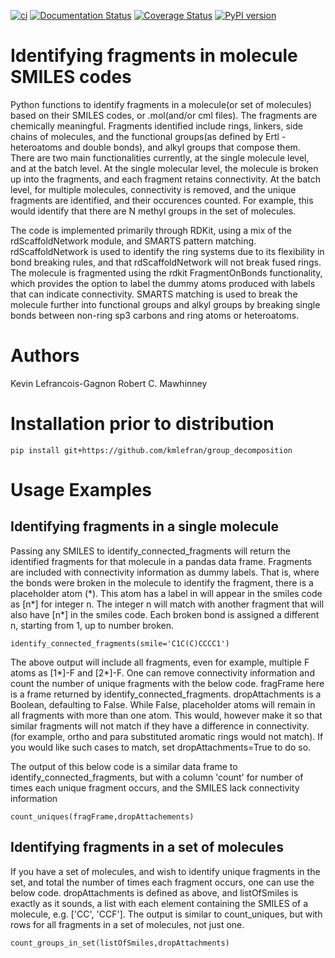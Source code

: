 [![ci](https://github.com/kmlefran/group_decomposition/actions/workflows/ci.yml/badge.svg)](https://github.com/kmlefran/group_decomposition/actions/workflows/ci.yml)
[![Documentation Status](https://readthedocs.org/projects/group_decomposition/badge/?version=latest)](https://group_decomposition.readthedocs.io/en/latest/?badge=latest)
[![Coverage Status](https://coveralls.io/repos/github/kmlefran/group_decomposition/badge.svg?branch=main)](https://coveralls.io/github/kmlefran/group_decomposition?branch=main)
[![PyPI version](https://badge.fury.io/py/group-decomposition.svg)](https://badge.fury.io/py/group-decomposition)
# Identifying fragments in molecule SMILES codes

Python functions to identify fragments in a molecule(or set of molecules) based on their SMILES codes, or .mol(and/or cml files). The fragments are chemically meaningful. Fragments identified include rings, linkers, side chains of molecules, and the functional groups(as defined by Ertl - heteroatoms and double bonds), and alkyl groups that compose them. There are two main functionalities currently, at the single molecule level, and at the batch level. At the single molecular level, the molecule is broken up into the fragments, and each fragment retains connectivity. At the batch level, for multiple molecules, connectivity is removed, and the unique fragments are identified, and their occurences counted. For example, this would identify that there are N methyl groups in the set of molecules.


The code is implemented primarily through RDKit, using a mix of the rdScaffoldNetwork module, and SMARTS pattern matching. rdScaffoldNetwork is used to identify the ring systems due to its flexibility in bond breaking rules, and that rdScaffoldNetwork will not break fused rings. The molecule is fragmented using the rdkit FragmentOnBonds functionality, which provides the option to label the dummy atoms produced with labels that can indicate connectivity. SMARTS matching is used to break the molecule further into functional groups and alkyl groups  by breaking single bonds between non-ring sp3 carbons and ring atoms or heteroatoms.


# Authors
Kevin Lefrancois-Gagnon
Robert C. Mawhinney

# Installation prior to distribution
```
pip install git+https://github.com/kmlefran/group_decomposition
```


# Usage Examples

## Identifying fragments in a single molecule

Passing any SMILES to identify_connected_fragments will return the identified fragments for that molecule in a pandas data frame. Fragments are included with connectivity information as dummy labels. That is, where the bonds were broken in the molecule to identify the fragment, there is a placeholder atom (*). This atom has a label in will appear in the smiles code as \[n\*\]  for integer n. The integer n will match with another fragment that will also have \[n\*\] in the smiles code. Each broken bond is assigned a different n, starting from 1, up to number broken.

```
identify_connected_fragments(smile='C1C(C)CCCC1')
```

The above output will include all fragments, even for example, multiple F atoms as \[1\*\]-F and \[2\*\]-F. One can remove connectivity information and count the number of unique fragments with the below code. fragFrame here is a frame returned by identify_connected_fragments. dropAttachments is a Boolean, defaulting to False. While False, placeholder atoms will remain in all fragments with more than one atom. This would, however make it so that similar fragments will not match if they have a difference in connectivity. (for example, ortho and para substituted aromatic rings would not match). If you would like such cases to match, set dropAttachments=True to do so.

The output of this below code is a similar data frame to identify_connected_fragments, but with a column 'count' for number of times each unique fragment occurs, and the SMILES lack connectivity information

```
count_uniques(fragFrame,dropAttachements)
```

## Identifying fragments in a set of molecules

If you have a set of molecules, and wish to identify unique fragments in the set, and total the number of times each fragment occurs, one can use the below code. dropAttachments is defined as above, and listOfSmiles is exactly as it sounds, a list with each element containing the SMILES of a molecule, e.g. ['CC', 'CCF']. The output is similar to count_uniques, but with rows for all fragments in a set of molecules, not just one.

```
count_groups_in_set(listOfSmiles,dropAttachments)
```
